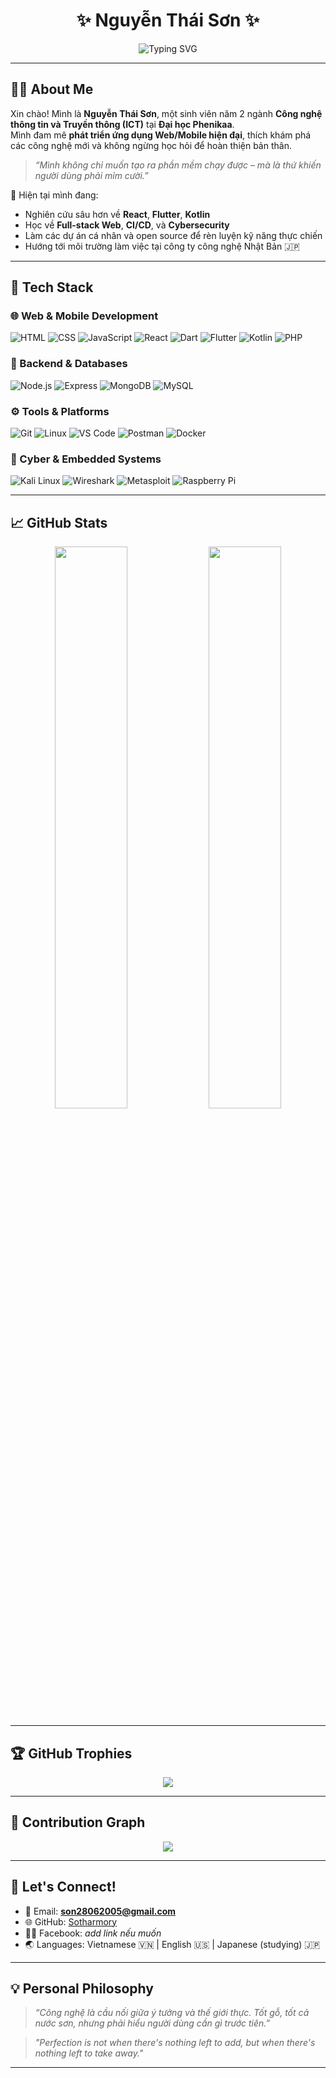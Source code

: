 <h1 align="center">✨ Nguyễn Thái Sơn ✨</h1>

<p align="center">
  <img src="https://readme-typing-svg.demolab.com?font=Fira+Code&weight=500&size=24&duration=3000&pause=1000&color=00F7FF&center=true&vCenter=true&width=600&lines=2rd+year+ICT+student+%F0%9F%93%9A;Web%2FApp+Developer+%F0%9F%92%BB;Japan-loving+Tech+Enthusiast+%F0%9F%87%AF%F0%9F%87%B5" alt="Typing SVG" />
</p>

---

## 🧑‍💻 About Me

Xin chào! Mình là **Nguyễn Thái Sơn**, một sinh viên năm 2 ngành **Công nghệ thông tin và Truyền thông (ICT)** tại  **Đại học Phenikaa**.  
Mình đam mê **phát triển ứng dụng Web/Mobile hiện đại**, thích khám phá các công nghệ mới và không ngừng học hỏi để hoàn thiện bản thân.

> _“Mình không chỉ muốn tạo ra phần mềm chạy được – mà là thứ khiến người dùng phải mỉm cười.”_

🔭 Hiện tại mình đang:
- Nghiên cứu sâu hơn về **React**, **Flutter**, **Kotlin**
- Học về **Full-stack Web**, **CI/CD**, và **Cybersecurity**
- Làm các dự án cá nhân và open source để rèn luyện kỹ năng thực chiến
- Hướng tới môi trường làm việc tại công ty công nghệ Nhật Bản 🇯🇵

---

## 🔧 Tech Stack

### 🌐 Web & Mobile Development
![HTML](https://img.shields.io/badge/HTML-E34F26?style=flat&logo=html5)
![CSS](https://img.shields.io/badge/CSS-1572B6?style=flat&logo=css3)
![JavaScript](https://img.shields.io/badge/JavaScript-F7DF1E?style=flat&logo=javascript)
![React](https://img.shields.io/badge/React-61DAFB?style=flat&logo=react)
![Dart](https://img.shields.io/badge/Dart-0175C2?style=flat&logo=dart)
![Flutter](https://img.shields.io/badge/Flutter-02569B?style=flat&logo=flutter)
![Kotlin](https://img.shields.io/badge/Kotlin-7F52FF?style=flat&logo=kotlin)
![PHP](https://img.shields.io/badge/PHP-777BB4?style=flat&logo=php)

### 🧩 Backend & Databases
![Node.js](https://img.shields.io/badge/Node.js-339933?style=flat&logo=node.js)
![Express](https://img.shields.io/badge/Express-000000?style=flat&logo=express)
![MongoDB](https://img.shields.io/badge/MongoDB-47A248?style=flat&logo=mongodb)
![MySQL](https://img.shields.io/badge/MySQL-4479A1?style=flat&logo=mysql)

### ⚙️ Tools & Platforms
![Git](https://img.shields.io/badge/Git-F05032?style=flat&logo=git)
![Linux](https://img.shields.io/badge/Linux-FCC624?style=flat&logo=linux)
![VS Code](https://img.shields.io/badge/VSCode-007ACC?style=flat&logo=visual-studio-code)
![Postman](https://img.shields.io/badge/Postman-FF6C37?style=flat&logo=postman)
![Docker](https://img.shields.io/badge/Docker-2496ED?style=flat&logo=docker)

### 🔐 Cyber & Embedded Systems
![Kali Linux](https://img.shields.io/badge/Kali_Linux-557C94?style=flat&logo=kalilinux)
![Wireshark](https://img.shields.io/badge/Wireshark-1679A7?style=flat&logo=wireshark)
![Metasploit](https://img.shields.io/badge/Metasploit-1E1E1E?style=flat)
![Raspberry Pi](https://img.shields.io/badge/Raspberry_Pi-C51A4A?style=flat&logo=raspberrypi)

---

## 📈 GitHub Stats

<p align="center">
  <img src="https://github-readme-stats.vercel.app/api?username=Sotharmory&show_icons=true&theme=tokyonight&count_private=true" width="48%"/>
  <img src="https://github-readme-stats.vercel.app/api/top-langs/?username=Sotharmory&layout=compact&theme=tokyonight" width="48%"/>
</p>

---

## 🏆 GitHub Trophies

<p align="center">
  <img src="https://github-profile-trophy.vercel.app/?username=Sotharmory&theme=gruvbox&no-frame=true&row=1&column=6" />
</p>

---

## 🌱 Contribution Graph

<p align="center">
  <img src="https://github-readme-activity-graph.vercel.app/graph?username=Sotharmory&theme=react-dark" />
</p>

---

## 💬 Let's Connect!

- 📧 Email: **son28062005@gmail.com**
- 🌐 GitHub: [Sotharmory](https://github.com/Sotharmory)
- 🧑‍🎓 Facebook: *add link nếu muốn*
- 🌏 Languages: Vietnamese 🇻🇳 | English 🇺🇸 | Japanese (studying) 🇯🇵

---

## 💡 Personal Philosophy

> _“Công nghệ là cầu nối giữa ý tưởng và thế giới thực. Tốt gỗ, tốt cả nước sơn, nhưng phải hiểu người dùng cần gì trước tiên.”_

> _"Perfection is not when there's nothing left to add, but when there's nothing left to take away."_

---

